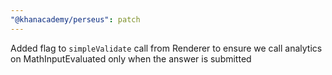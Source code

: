 ```yaml
---
"@khanacademy/perseus": patch
---
```


Added flag to `simpleValidate` call from Renderer to ensure we call analytics on MathInputEvaluated only when the answer is submitted
